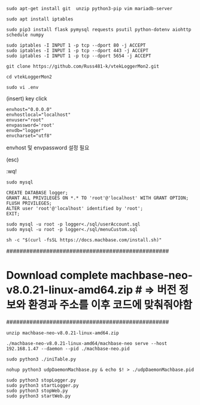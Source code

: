 ```
sudo apt-get install git  unzip python3-pip vim mariadb-server
```

```
sudo apt install iptables
```

```
sudo pip3 install flask pymysql requests psutil python-dotenv aiohttp schedule numpy
```

```
sudo iptables -I INPUT 1 -p tcp --dport 80 -j ACCEPT
sudo iptables -I INPUT 1 -p tcp --dport 443 -j ACCEPT
sudo iptables -I INPUT 1 -p tcp --dport 5654 -j ACCEPT
```

```
git clone https://github.com/Russ481-k/vtekLoggerMon2.git
```

```
cd vtekLoggerMon2
```

```
sudo vi .env
```

(insert) key click

```
envhost="0.0.0.0"
envhostlocal="localhost"
envuser="root"
envpassword='root'
envdb="logger"
envcharset="utf8"
```
envhost 및 envpassword 설정 필요

(esc)

:wq!

```
sudo mysql
```

```
CREATE DATABASE logger;
GRANT ALL PRIVILEGES ON *.* TO 'root'@'localhost' WITH GRANT OPTION;
FLUSH PRIVILEGES;
ALTER user 'root'@'localhost' identified by 'root';
EXIT;
```

```
sudo mysql -u root -p logger<./sql/userAccount.sql
sudo mysql -u root -p logger<./sql/menuCustom.sql
```

```
sh -c "$(curl -fsSL https://docs.machbase.com/install.sh)"
```
#################################################
# Download complete machbase-neo-v8.0.21-linux-amd64.zip #  => 버전 정보와 환경과 주소를 이후 코드에 맞춰줘야함
#################################################

```
unzip machbase-neo-v8.0.21-linux-amd64.zip
```

```
./machbase-neo-v8.0.21-linux-amd64/machbase-neo serve --host 192.168.1.47 --daemon --pid ./machbase-neo.pid
```

```
sudo python3 ./iniTable.py
```

```
nohup python3 udpDaemonMachbase.py & echo $! > ./udpDaemonMachbase.pid
```

```
sudo python3 stopLogger.py
sudo python3 startLogger.py
sudo python3 stopWeb.py
sudo python3 startWeb.py
```

